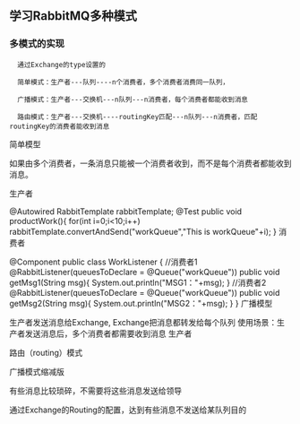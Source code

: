 ## 学习RabbitMQ多种模式

### 多模式的实现
      通过Exchange的type设置的

      简单模式：生产者---队列----n个消费者，多个消费者消费同一队列，

      广播模式：生产者---交换机---n队列---n消费者，每个消费者都能收到消息

      路由模式：生产者---交换机----routingKey匹配---n队列---n消费者，匹配routingKey的消费者能收到消息


简单模型

如果由多个消费者，一条消息只能被一个消费者收到，而不是每个消费者都能收到消息。

生产者

@Autowired
RabbitTemplate rabbitTemplate;
@Test
public void productWork(){
    for(int i=0;i<10;i++)
        rabbitTemplate.convertAndSend("workQueue","This is workQueue"+i);
}
消费者

@Component
public class WorkListener {
    //消费者1
    @RabbitListener(queuesToDeclare = @Queue("workQueue"))
    public void getMsg1(String msg){
        System.out.println("MSG1："+msg);
    }
    //消费者2
    @RabbitListener(queuesToDeclare = @Queue("workQueue"))
    public void getMsg2(String msg){
        System.out.println("MSG2："+msg);
    }
}
广播模型


生产者发送消息给Exchange, Exchange把消息都转发给每个队列
使用场景：生产者发送消息后，多个消费者都需要收到消息
生产者


路由（routing）模式

广播模式缩减版

有些消息比较琐碎，不需要将这些消息发送给领导

通过Exchange的Routing的配置，达到有些消息不发送给某队列目的


 

